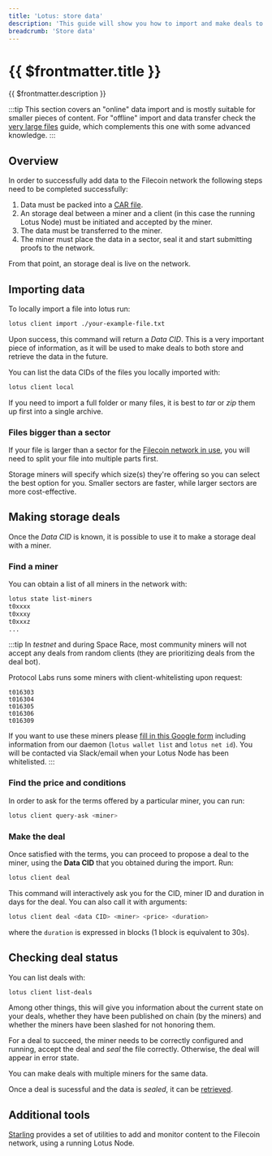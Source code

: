 ```yaml
---
title: 'Lotus: store data'
description: 'This guide will show you how to import and make deals to store data on the Filecoin network using Lotus.'
breadcrumb: 'Store data'
---
```


# {{ $frontmatter.title }}

{{ $frontmatter.description }}

:::tip
This section covers an "online" data import and is mostly suitable for smaller pieces of content. For "offline" import and data transfer check the [very large files](very-large-files.md) guide, which complements this one with some advanced knowledge.
:::

## Overview

In order to successfully add data to the Filecoin network the following steps need to be completed successfully:

1. Data must be packed into a [CAR file](https://github.com/ipld/specs/blob/master/block-layer/content-addressable-archives.md).
2. An storage deal between a miner and a client (in this case the running Lotus Node) must be initiated and accepted by the miner.
3. The data must be transferred to the miner.
4. The miner must place the data in a sector, seal it and start submitting proofs to the network.

From that point, an storage deal is live on the network.

## Importing data

To locally import a file into lotus run:

```sh
lotus client import ./your-example-file.txt
```

Upon success, this command will return a _Data CID_. This is a very important piece of information, as it will be used to make deals to both store and retrieve the data in the future.

You can list the data CIDs of the files you locally imported with:

```sh
lotus client local
```

If you need to import a full folder or many files, it is best to _tar_ or _zip_ them up first into a single archive.

### Files bigger than a sector

If your file is larger than a sector for the [Filecoin network in use](https://networks.filecoin.io), you will need to split your file into multiple parts first.

Storage miners will specify which size(s) they're offering so you can select the best option for you. Smaller sectors are faster, while larger sectors are more cost-effective.

## Making storage deals

Once the _Data CID_ is known, it is possible to use it to make a storage deal with a miner.

### Find a miner

You can obtain a list of all miners in the network with:

```sh
lotus state list-miners
t0xxxx
t0xxxy
t0xxxz
...
```

:::tip
In _testnet_ and during Space Race, most community miners will not accept any deals from random clients (they are prioritizing deals from the deal bot).

Protocol Labs runs some miners with client-whitelisting upon request:

```
t016303
t016304
t016305
t016306
t016309
```

If you want to use these miners please [fill in this Google form](https://forms.gle/f5Vd5kTNYTKrmj1D8) including information from our daemon (`lotus wallet list` and `lotus net id`). You will be contacted via Slack/email when your Lotus Node has been whitelisted.
:::

### Find the price and conditions

In order to ask for the terms offered by a particular miner, you can run:

```sh
lotus client query-ask <miner>
```

### Make the deal

Once satisfied with the terms, you can proceed to propose a deal to the miner, using the **Data CID** that you obtained during the import. Run:

```sh
lotus client deal
```

This command will interactively ask you for the CID, miner ID and duration in days for the deal. You can also call it with arguments:

```sh
lotus client deal <data CID> <miner> <price> <duration>
```

where the `duration` is expressed in blocks (1 block is equivalent to 30s).

## Checking deal status

You can list deals with:

```sh
lotus client list-deals
```

Among other things, this will give you information about the current state on your deals, whether they have been published on chain (by the miners) and whether the miners have been slashed for not honoring them.

For a deal to succeed, the miner needs to be correctly configured and running, accept the deal and _seal_ the file correctly. Otherwise, the deal will appear in error state.

You can make deals with multiple miners for the same data.

Once a deal is sucessful and the data is _sealed_, it can be [retrieved](retrieve-data.md).

## Additional tools

[Starling](https://github.com/filecoin-project/starling) provides a set of utilities to add and monitor content to the Filecoin network, using a running Lotus Node.
